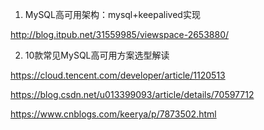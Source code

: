 1. MySQL高可用架构：mysql+keepalived实现

http://blog.itpub.net/31559985/viewspace-2653880/

2. 10款常见MySQL高可用方案选型解读

https://cloud.tencent.com/developer/article/1120513

https://blog.csdn.net/u013399093/article/details/70597712

https://www.cnblogs.com/keerya/p/7873502.html